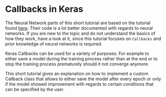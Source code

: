 # Callbacks in Keras
The Neural Network parts of this short tutorial are based on the tutorial found [here](https://machinelearningmastery.com/tutorial-first-neural-network-python-keras/). Their code is a lot better documented with regards to neural networks. If you are new to the topic and do not understand the basics of how they work, have a look at it, since this tutorial focuses on `Callbacks` and prior knowledge of neural networks is required.

Keras Callbacks can be used for a variety of purposes. For example to either save a model during the training process rather than at the end or to stop the training process prematurely should it not converge anymore.

This short tutorial gives an explanation on how to implement a custom Callback class that allows to either save the model after every epoch or only if the model showed improvement with regards to certain conditions that can be specified by the user.
